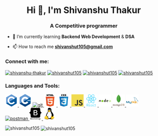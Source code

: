 <h1 align="center">Hi 👋, I'm Shivanshu Thakur</h1>
<h3 align="center">A Competitive programmer</h3>

<!-- <p align="left"> <img src="https://komarev.com/ghpvc/?username=shivanshut105&label=Profile%20views&color=0e75b6&style=flat" alt="shivanshut105" /> </p> -->

<!--<p align="left"> <a href="https://github.com/ryo-ma/github-profile-trophy"><img src="https://github-profile-trophy.vercel.app/?username=shivanshut105" alt="shivanshut105" /></a> </p>-->

- 🌱 I’m currently learning **Backend Web Development** & **DSA**

- 📫 How to reach me **shivanshut105@gmail.com**

<h3 align="left">Connect with me:</h3>
<p align="left">
<a href="https://linkedin.com/in/shivanshu-thakur" target="blank"><img align="center" src="https://raw.githubusercontent.com/rahuldkjain/github-profile-readme-generator/master/src/images/icons/Social/linked-in-alt.svg" alt="shivanshu-thakur" height="30" width="40" /></a>
<a href="https://codeforces.com/profile/shivanshut105" target="blank"><img align="center" src="https://raw.githubusercontent.com/rahuldkjain/github-profile-readme-generator/master/src/images/icons/Social/codeforces.svg" alt="shivanshut105" height="30" width="40" /></a>
<a href="https://www.codechef.com/users/shivanshut105" target="blank"><img align="center" src="https://cdn.jsdelivr.net/npm/simple-icons@3.1.0/icons/codechef.svg" alt="shivanshut105" height="30" width="40" /></a>
<a href="https://twitter.com/shivanshut105" target="blank"><img align="center" src="https://raw.githubusercontent.com/rahuldkjain/github-profile-readme-generator/master/src/images/icons/Social/twitter.svg" alt="shivanshut105" height="30" width="40" /></a>
</p>

<h3 align="left">Languages and Tools:</h3>
<p align="left"> <a href="https://www.cprogramming.com/" target="_blank" rel="noreferrer"> <img src="https://raw.githubusercontent.com/devicons/devicon/master/icons/c/c-original.svg" alt="c" width="40" height="40"/> </a> <a href="https://www.w3schools.com/cpp/" target="_blank" rel="noreferrer"> <img src="https://raw.githubusercontent.com/devicons/devicon/master/icons/cplusplus/cplusplus-original.svg" alt="cplusplus" width="40" height="40"/> </a> <a href="https://git-scm.com/" target="_blank" rel="noreferrer"> <img src="https://www.vectorlogo.zone/logos/git-scm/git-scm-icon.svg" alt="git" width="40" height="40"/> </a> <a href="https://www.w3.org/html/" target="_blank" rel="noreferrer"> <img src="https://raw.githubusercontent.com/devicons/devicon/master/icons/html5/html5-original-wordmark.svg" alt="html5" width="40" height="40"/> </a> <a href="https://www.w3schools.com/css/" target="_blank" rel="noreferrer"> <img src="https://raw.githubusercontent.com/devicons/devicon/master/icons/css3/css3-original-wordmark.svg" alt="css3" width="40" height="40"/> </a> <a href="https://developer.mozilla.org/en-US/docs/Web/JavaScript" target="_blank" rel="noreferrer"> <img src="https://raw.githubusercontent.com/devicons/devicon/master/icons/javascript/javascript-original.svg" alt="javascript" width="40" height="40"/> </a> <a href="https://reactjs.org/" target="_blank" rel="noreferrer"> <img src="https://raw.githubusercontent.com/devicons/devicon/master/icons/react/react-original-wordmark.svg" alt="react" width="40" height="40"/> </a> <a href="https://nodejs.org" target="_blank" rel="noreferrer"> <img src="https://raw.githubusercontent.com/devicons/devicon/master/icons/nodejs/nodejs-original-wordmark.svg" alt="nodejs" width="40" height="40"/> </a>  <a href="https://www.mongodb.com/" target="_blank" rel="noreferrer"> <img src="https://raw.githubusercontent.com/devicons/devicon/master/icons/mongodb/mongodb-original-wordmark.svg" alt="mongodb" width="40" height="40"/> </a> <a href="https://www.mysql.com/" target="_blank" rel="noreferrer"> <img src="https://raw.githubusercontent.com/devicons/devicon/master/icons/mysql/mysql-original-wordmark.svg" alt="mysql" width="40" height="40"/> </a> <a href="https://postman.com" target="_blank" rel="noreferrer"> <img src="https://www.vectorlogo.zone/logos/getpostman/getpostman-icon.svg" alt="postman" width="40" height="40"/> </a> <a href="https://getbootstrap.com" target="_blank" rel="noreferrer"> <img src="https://raw.githubusercontent.com/devicons/devicon/master/icons/bootstrap/bootstrap-plain-wordmark.svg" alt="bootstrap" width="40" height="40"/> <a href="https://www.linux.org/" target="_blank" rel="noreferrer"> <img src="https://raw.githubusercontent.com/devicons/devicon/master/icons/linux/linux-original.svg" alt="linux" width="40" height="40"/> </a> </p>

<p><img align="left" src="https://github-readme-stats.vercel.app/api/top-langs?username=shivanshut105&show_icons=true&theme=tokyonight&locale=en&layout=compact" alt="shivanshut105" /></p>

<p>&nbsp;<img align="center" src="https://github-readme-stats.vercel.app/api?username=shivanshut105&show_icons=true&theme=tokyonight&locale=en" alt="shivanshut105" /></p>
